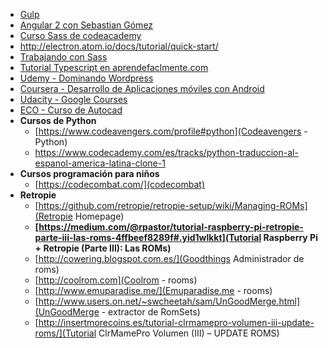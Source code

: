   * [Gulp](http://www.cristalab.com/tutoriales/automatizacion-de-tareas-de-frontend-usando-gulp.js-c114514l/)
  * [Angular 2 con Sebastian Gómez](http://www.sebastian-gomez.com/desarrollo-web/que-es-angularjs-parte-1/)
  * [Curso Sass de codeacademy](https://www.codecademy.com/learn/learn-sass?utm_source=customerio&utm_campaign=sass_announcement_html_css&utm_medium=email_newsletter&utm_content=cta)
  * http://electron.atom.io/docs/tutorial/quick-start/
  * [Trabajando con Sass](http://html5facil.com/tutoriales/maquetando-sass-html5-parte-1/)
  * [Tutorial Typescript en aprendefaclmente.com](http://www.aprende-facilmente.com/typescript/tutorial-de-typescript-parte-1/)
  * [Udemy - Dominando Wordpress](https://www.udemy.com/dominando-wordpress)
  * [Coursera - Desarrollo de Aplicaciones móviles con Android](https://www.coursera.org/specializations/programacion-android)
  * [Udacity - Google Courses](https://www.udacity.com/google)
  * [ECO - Curso de Autocad](https://hub11.ecolearning.eu/course/iniciacion-al-autocad-control-de-escalas-y-formato/classroom/#unit79/kq243)
  * **Cursos de Python**
    * [https://www.codeavengers.com/profile#python](Codeavengers - Python)
    * https://www.codecademy.com/es/tracks/python-traduccion-al-espanol-america-latina-clone-1
  * **Cursos programación para niños**
    * [https://codecombat.com/](codecombat)
  * **Retropie**
    * [https://github.com/retropie/retropie-setup/wiki/Managing-ROMs](Retropie Homepage)
    * **[https://medium.com/@rpastor/tutorial-raspberry-pi-retropie-parte-iii-las-roms-4ffbeef8289f#.yid1wlkkt](Tutorial Raspberry Pi + Retropie (Parte III): Las ROMs)**
    * [http://cowering.blogspot.com.es/](Goodthings Administrador de roms)
    * [http://coolrom.com](Coolrom - rooms)
    * [http://www.emuparadise.me/](Emuparadise.me - rooms)
    * [http://www.users.on.net/~swcheetah/sam/UnGoodMerge.html](UnGoodMerge - extractor de RomSets)
    * [http://insertmorecoins.es/tutorial-clrmamepro-volumen-iii-update-roms/](Tutorial ClrMamePro Volumen (III) – UPDATE ROMS)
    
    
